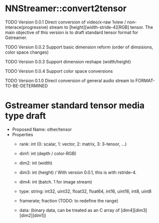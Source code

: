 # NNStreamer::convert2tensor

TODO Version 0.0.1
Direct conversion of video/x-raw 1view / non-interace(progressive) stream to [height][width-stride-4][RGB] tensor.
The main objective of this version is to draft standard tensor format for Gstreamer.

TODO Version 0.0.2
Support basic dimension reform (order of dimsisions, color space changes)

TODO Version 0.0.3
Support dimension reshape (width/height)

TODO Version 0.0.4
Support color space conversions

TODO Version 0.1.0
Direct conversion of general audio stream to FORMAT-TO-BE-DETERMINED


# Gstreamer standard tensor media type draft

- Proposed Name: other/tensor
- Properties
  - rank: int (0: scalar, 1: vector, 2: matrix, 3: 3-tensor, ...)
  - dim1: int (depth / color-RGB)
  - dim2: int (width)
  - dim3: int (height) / With version 0.0.1, this is with rstride-4.
  - dim4: int (batch. 1 for image stream)
  - type: string: int32, uint32, float32, float64, int16, uint16, int8, uint8
  - framerate; fraction (TODO: to redefine the range)

  - data: (binary data, can be treated as an C array of [dim4][dim3][dim2][dim1])
